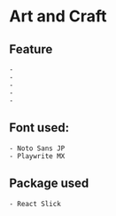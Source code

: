 # Art and Craft

## Feature

    -
    -
    -
    -
    -

## Font used:

    - Noto Sans JP
    - Playwrite MX

## Package used

    - React Slick
